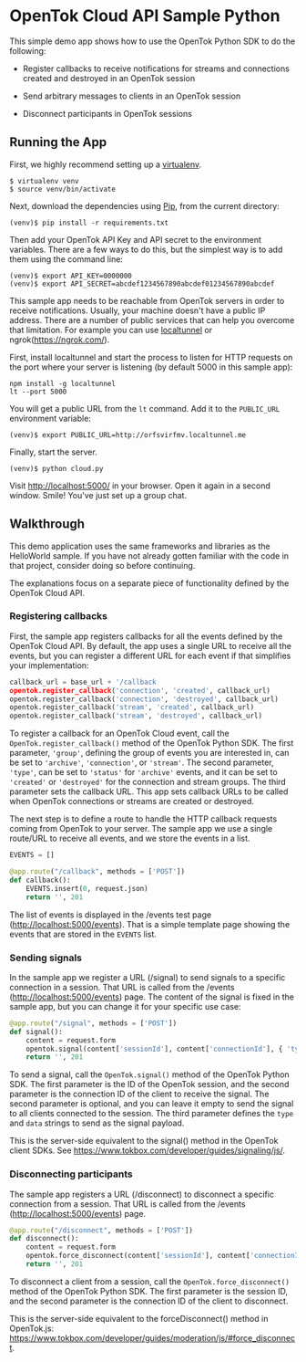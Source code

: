 # OpenTok Cloud API Sample Python

This simple demo app shows how to use the OpenTok Python SDK to do the following:

* Register callbacks to receive notifications for streams and connections created and destroyed
  in an OpenTok session

* Send arbitrary messages to clients in an OpenTok session

* Disconnect participants in OpenTok sessions

## Running the App

First, we highly recommend setting up a [virtualenv](http://www.virtualenv.org/en/latest/).

```
$ virtualenv venv
$ source venv/bin/activate
```

Next, download the dependencies using [Pip](http://www.pip-installer.org/en/latest/), from the
current directory:

```
(venv)$ pip install -r requirements.txt
```

Then add your OpenTok API Key and API secret to the environment variables. There are a few ways to
do this, but the simplest way is to add them using the command line:

```
(venv)$ export API_KEY=0000000
(venv)$ export API_SECRET=abcdef1234567890abcdef01234567890abcdef
```

This sample app needs to be reachable from OpenTok servers in order to receive notifications.
Usually, your machine doesn't have a public IP address. There are a number of public services
that can help you overcome that limitation. For example you can use
[localtunnel](https://localtunnel.github.io) or ngrok(https://ngrok.com/).

First, install localtunnel and start the process to listen for HTTP requests on the port where your
server is listening (by default 5000 in this sample app):

```
npm install -g localtunnel
lt --port 5000
```

You will get a public URL from the `lt` command. Add it to the `PUBLIC_URL` environment variable:

```
(venv)$ export PUBLIC_URL=http://orfsvirfmv.localtunnel.me
```

Finally, start the server.

```
(venv)$ python cloud.py
```

Visit <http://localhost:5000/> in your browser. Open it again in a second window. Smile! You've just
set up a group chat.

## Walkthrough

This demo application uses the same frameworks and libraries as the HelloWorld sample. If you have
not already gotten familiar with the code in that project, consider doing so before continuing.

The explanations focus on a separate piece of functionality defined by the OpenTok Cloud API.

### Registering callbacks

First, the sample app registers callbacks for all the events defined by the OpenTok Cloud API.
By default, the app uses a single URL to receive all the events, but you can register a different
URL for each event if that simplifies your implementation:

```python
callback_url = base_url + '/callback
opentok.register_callback('connection', 'created', callback_url)
opentok.register_callback('connection', 'destroyed', callback_url)
opentok.register_callback('stream', 'created', callback_url)
opentok.register_callback('stream', 'destroyed', callback_url)
```

To register a callback for an OpenTok Cloud event, call the `OpenTok.register_callback()` method
of the OpenTok Python SDK. The first parameter, `'group'`, defining the group of events you are
interested in, can be set to `'archive'`, `'connection'`, or `'stream'`. The second parameter,
`'type'`, can be set to `'status'` for `'archive'` events, and it can be set to `'created'` or `'destroyed'` for the connection and stream groups. The third parameter sets the callback URL.
This app sets callback URLs to be called when OpenTok connections or streams are created or
destroyed.

The next step is to define a route to handle the HTTP callback requests coming from OpenTok to your
server. The sample app we use a single route/URL to receive all events, and we store the events
in a list.

```python
EVENTS = []

@app.route("/callback", methods = ['POST'])
def callback():
    EVENTS.insert(0, request.json)
    return '', 201
```

The list of events is displayed in the /events test page (<http://localhost:5000/events>). That is
a simple template page showing the events that are stored in the `EVENTS` list.

### Sending signals

In the sample app we register a URL (/signal) to send signals to a specific connection in a session.
That URL is called from the /events (<http://localhost:5000/events>) page. The content of the signal
is fixed in the sample app, but you can change it for your specific use case:

```python
@app.route("/signal", methods = ['POST'])
def signal():
    content = request.form
    opentok.signal(content['sessionId'], content['connectionId'], { 'type': 'chat', 'data': 'Hello!' })
    return '', 201
```

To send a signal, call the `OpenTok.signal()` method of the OpenTok Python SDK. The first parameter
is the ID of the OpenTok session, and the second parameter is the connection ID of the client to
receive the signal. The second parameter is optional, and you can leave it empty to send the signal
to all clients connected to the session. The third parameter defines the `type` and `data` strings
to send as the signal payload.

This is the server-side equivalent to the signal() method in the OpenTok client SDKs. See
<https://www.tokbox.com/developer/guides/signaling/js/>.

### Disconnecting participants

The sample app registers a URL (/disconnect) to disconnect a specific connection from a session.
That URL is called from the /events (<http://localhost:5000/events>) page.

```python
@app.route("/disconnect", methods = ['POST'])
def disconnect():
    content = request.form
    opentok.force_disconnect(content['sessionId'], content['connectionId'])
    return '', 201
```

To disconnect a client from a session, call the `OpenTok.force_disconnect()` method of the OpenTok
Python SDK. The first parameter is the session ID, and the second parameter is the connection ID of
the client to disconnect.

This is the server-side equivalent to the forceDisconnect() method in OpenTok.js:
<https://www.tokbox.com/developer/guides/moderation/js/#force_disconnect>.
